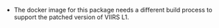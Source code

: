 * The docker image for this package needs a different build process to support
  the patched version of VIIRS L1.
